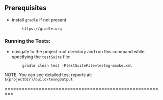 ## Prerequisites

* install ```gradle``` if not present

```
        https://gradle.org
```

### Running the Tests: 

* navigate to the project root directory and run this command while specifying the `testSuite` file: 
``` 
        gradle clean test -PtestSuiteFile=testng-smoke.xml
```
NOTE: You can see detailed test reports at: ```${projectDir}/build/tesngOutput```

=========================================================
